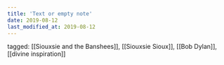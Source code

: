 ```yaml
---
title: 'Text or empty note'
date: 2019-08-12
last_modified_at: 2019-08-12
---
```

tagged: [[Siouxsie and the Banshees]], [[Siouxsie Sioux]], [[Bob Dylan]], [[divine inspiration]]
<iframe frameborder="0" height="1" id="ga_target" scrolling="no" style="background-color:transparent; overflow:hidden; position:absolute; top:0; left:0; z-index:9999;" width="1"></iframe>
